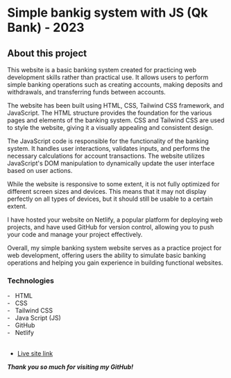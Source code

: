 # Simple bankig system with JS (Qk Bank)  - 2023

## About this project
This website is a basic banking system created for practicing web development skills rather than practical use. It allows users to perform simple banking operations such as creating accounts, making deposits and withdrawals, and transferring funds between accounts.

The website has been built using HTML, CSS, Tailwind CSS framework, and JavaScript. The HTML structure provides the foundation for the various pages and elements of the banking system. CSS and Tailwind CSS are used to style the website, giving it a visually appealing and consistent design.

The JavaScript code is responsible for the functionality of the banking system. It handles user interactions, validates inputs, and performs the necessary calculations for account transactions. The website utilizes JavaScript's DOM manipulation to dynamically update the user interface based on user actions.

While the website is responsive to some extent, it is not fully optimized for different screen sizes and devices. This means that it may not display perfectly on all types of devices, but it should still be usable to a certain extent.

I have hosted your website on Netlify, a popular platform for deploying web projects, and have used GitHub for version control, allowing you to push your code and manage your project effectively.

Overall, my simple banking system website serves as a practice project for web development, offering users the ability to simulate basic banking operations and helping you gain experience in building functional websites.

<h3> Technologies </h3>
- &nbsp; HTML <br>
- &nbsp; CSS <br>
- &nbsp; Tailwind CSS <br>
- &nbsp; Java Script (JS) <br>
- &nbsp; GitHub <br>
- &nbsp; Netlify <br>

<br>

* [Live site link](https://qksimplebank.netlify.app/ "more info")

***Thank you so much for visiting my GitHub!***
